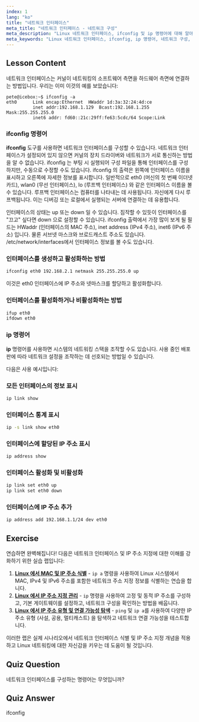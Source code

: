 ```yaml
---
index: 1
lang: "ko"
title: "네트워크 인터페이스"
meta_title: "네트워크 인터페이스 - 네트워크 구성"
meta_description: "Linux 네트워크 인터페이스, ifconfig 및 ip 명령어에 대해 알아보세요. 네트워크 설정을 구성하고 관리하는 방법을 이해하세요. Linux 네트워킹 여정을 시작하세요!"
meta_keywords: "Linux 네트워크 인터페이스, ifconfig, ip 명령어, 네트워크 구성, Linux 네트워킹, 초보자, 튜토리얼, 가이드"
---
```


## Lesson Content

네트워크 인터페이스는 커널이 네트워킹의 소프트웨어 측면을 하드웨어 측면에 연결하는 방법입니다. 우리는 이미 이것의 예를 보았습니다:

```plaintext
pete@icebox:~$ ifconfig -a
eth0      Link encap:Ethernet  HWaddr 1d:3a:32:24:4d:ce
          inet addr:192.168.1.129  Bcast:192.168.1.255  Mask:255.255.255.0
          inet6 addr: fd60::21c:29ff:fe63:5cdc/64 Scope:Link
```

### ifconfig 명령어

**ifconfig** 도구를 사용하면 네트워크 인터페이스를 구성할 수 있습니다. 네트워크 인터페이스가 설정되어 있지 않으면 커널의 장치 드라이버와 네트워크가 서로 통신하는 방법을 알 수 없습니다. ifconfig 는 부팅 시 실행되어 구성 파일을 통해 인터페이스를 구성하지만, 수동으로 수정할 수도 있습니다. ifconfig 의 출력은 왼쪽에 인터페이스 이름을 표시하고 오른쪽에 자세한 정보를 표시합니다. 일반적으로 eth0 (머신의 첫 번째 이더넷 카드), wlan0 (무선 인터페이스), lo (루프백 인터페이스) 와 같은 인터페이스 이름을 볼 수 있습니다. 루프백 인터페이스는 컴퓨터를 나타내는 데 사용됩니다. 자신에게 다시 루프백됩니다. 이는 디버깅 또는 로컬에서 실행되는 서버에 연결하는 데 유용합니다.

인터페이스의 상태는 up 또는 down 일 수 있습니다. 짐작할 수 있듯이 인터페이스를 "끄고" 싶다면 down 으로 설정할 수 있습니다. ifconfig 출력에서 가장 많이 보게 될 필드는 HWaddr (인터페이스의 MAC 주소), inet address (IPv4 주소), inet6 (IPv6 주소) 입니다. 물론 서브넷 마스크와 브로드캐스트 주소도 있습니다. /etc/network/interfaces에서 인터페이스 정보를 볼 수도 있습니다.

### 인터페이스를 생성하고 활성화하는 방법

```bash
ifconfig eth0 192.168.2.1 netmask 255.255.255.0 up
```

이것은 eth0 인터페이스에 IP 주소와 넷마스크를 할당하고 활성화합니다.

### 인터페이스를 활성화하거나 비활성화하는 방법

```bash
ifup eth0
ifdown eth0
```

### ip 명령어

**ip** 명령어를 사용하면 시스템의 네트워킹 스택을 조작할 수도 있습니다. 사용 중인 배포판에 따라 네트워크 설정을 조작하는 데 선호되는 방법일 수 있습니다.

다음은 사용 예시입니다:

### 모든 인터페이스의 정보 표시

```bash
ip link show
```

### 인터페이스 통계 표시

```bash
ip -s link show eth0
```

### 인터페이스에 할당된 IP 주소 표시

```bash
ip address show
```

### 인터페이스 활성화 및 비활성화

```bash
ip link set eth0 up
ip link set eth0 down
```

### 인터페이스에 IP 주소 추가

```bash
ip address add 192.168.1.1/24 dev eth0
```

## Exercise

연습하면 완벽해집니다! 다음은 네트워크 인터페이스 및 IP 주소 지정에 대한 이해를 강화하기 위한 실습 랩입니다:

1. **[Linux 에서 MAC 및 IP 주소 식별](https://labex.io/ko/labs/linux-identify-mac-and-ip-addresses-in-linux-592731)** - `ip a` 명령을 사용하여 Linux 시스템에서 MAC, IPv4 및 IPv6 주소를 포함한 네트워크 주소 지정 정보를 식별하는 연습을 합니다.
2. **[Linux 에서 IP 주소 지정 관리](https://labex.io/ko/labs/linux-manage-ip-addressing-in-linux-592736)** - `ip` 명령을 사용하여 고정 및 동적 IP 주소를 구성하고, 기본 게이트웨이를 설정하고, 네트워크 구성을 확인하는 방법을 배웁니다.
3. **[Linux 에서 IP 주소 유형 및 연결 가능성 탐색](https://labex.io/ko/labs/linux-explore-ip-address-types-and-reachability-in-linux-592780)** - `ping` 및 `ip a`를 사용하여 다양한 IP 주소 유형 (사설, 공용, 멀티캐스트) 을 탐색하고 네트워크 연결 가능성을 테스트합니다.

이러한 랩은 실제 시나리오에서 네트워크 인터페이스 식별 및 IP 주소 지정 개념을 적용하고 Linux 네트워킹에 대한 자신감을 키우는 데 도움이 될 것입니다.

## Quiz Question

네트워크 인터페이스를 구성하는 명령어는 무엇입니까?

## Quiz Answer

ifconfig
